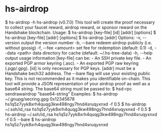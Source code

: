 # hs-airdrop
$ hs-airdrop -h    hs-airdrop (v0.7.0)    This tool will create the proof necessary to   collect your faucet reward, airdrop reward, or   sponsor reward on the Handshake blockchain.    Usage: $ hs-airdrop [key-file] [id] [addr] [options]          $ hs-airdrop [key-file] [addr] [options]          $ hs-airdrop [addr]    Options:      -v, --version         output the version number     -b, --bare            redeem airdrop publicly (i.e. without goosig)     -f, --fee &lt;amount>    set fee for redemption (default: 0.1)     -d, --data &lt;path>     data directory for cache (default: ~/.hs-tree-data)     -h, --help            output usage information    [key-file] can be:      - An SSH private key file.     - An exported PGP armor keyring (.asc).     - An exported PGP raw keyring (.pgp/.gpg).    [id] is only necessary for PGP keys.    [addr] must be a Handshake bech32 address.    The --bare flag will use your existing public key.   This is not recommended as it makes you identifiable   on-chain.    This tool will provide a JSON representation of   your airdrop proof as well as a base64 string.    The base64 string must be passed to:     $ hsd-rpc sendrawairdrop "base64-string"    Examples:      $ hs-airdrop ~/.gnupg/secring.gpg 0x12345678 hs1q5z7yyk8xrh4quqg3kw498ngy7hnd4sruqyxnxd -f 0.5     $ hs-airdrop ~/.ssh/id_rsa hs1q5z7yyk8xrh4quqg3kw498ngy7hnd4sruqyxnxd -f 0.5     $ hs-airdrop ~/.ssh/id_rsa hs1q5z7yyk8xrh4quqg3kw498ngy7hnd4sruqyxnxd -f 0.5 --bare     $ hs-airdrop hs1q5z7yyk8xrh4quqg3kw498ngy7hnd4sruqyxnxd
